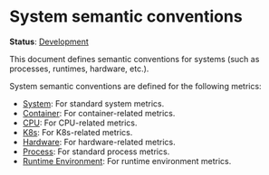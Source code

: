 <!--- Hugo front matter used to generate the website version of this page:
linkTitle: System
--->

# System semantic conventions

**Status**: [Development][DocumentStatus]

This document defines semantic conventions for systems (such as processes, runtimes, hardware, etc.).

System semantic conventions are defined for the following metrics:

* [System](system-metrics.md): For standard system metrics.
* [Container](container-metrics.md): For container-related metrics.
* [CPU](cpu-metrics.md): For CPU-related metrics.
* [K8s](k8s-metrics.md): For K8s-related metrics.
* [Hardware](hardware-metrics.md): For hardware-related metrics.
* [Process](process-metrics.md): For standard process metrics.
* [Runtime Environment](/docs/runtime/README.md#metrics): For runtime environment metrics.

[DocumentStatus]: https://opentelemetry.io/docs/specs/otel/document-status
